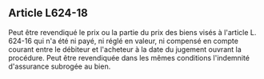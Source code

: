 Article L624-18
----
Peut être revendiqué le prix ou la partie du prix des biens visés à l'article L.
624-16 qui n'a été ni payé, ni réglé en valeur, ni compensé en compte courant
entre le débiteur et l'acheteur à la date du jugement ouvrant la procédure. Peut
être revendiquée dans les mêmes conditions l'indemnité d'assurance subrogée au
bien.
